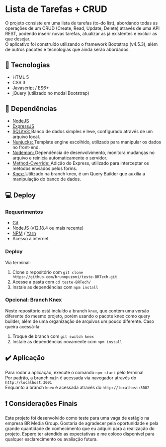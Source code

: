 # Lista de Tarefas + CRUD </h1>

O projeto consiste em uma lista de tarefas (to-do list), abordando todas as operações de um CRUD (Create, Read, Update, Delete) através de uma API REST, podendo inserir novas tarefas, atualizar as já existentes e excluir as que desejar. <br>
O aplicativo foi construído utilizando o framework Bootstrap (v4.5.3), além de outros pacotes e tecnologias que ainda serão abordados. 

## :speech_balloon: Tecnologias 
 
 * HTML 5
 * CSS 3
 * Javascript / ES6+
 * jQuery (utilizado no modal Bootstrap)
 
## :wrench: Dependências

* [NodeJS](https://nodejs.org/)
* [ExpressJS](https://expressjs.com/)
* [SQLite3: ](https://www.npmjs.com/package/sqlite3) Banco de dados simples e leve, configurado através de um arquivo local.
* [Nunjucks: ](https://mozilla.github.io/nunjucks/) Template engine escolhido, utilizado para manipular os dados no front-end.
* [Nodemon: ](https://nodemon.io/) Dependência de desenvolvimento, monitora mudanças no arquivo e reinicia automaticamente o servidor.
* [Method-Override: ](https://www.npmjs.com/package/method-override) Adição do Express, utilizado para interceptar os métodos enviados pelos forms.
* [Knex: ](http://knexjs.org/) Utilizado na branch knex, é um Query Builder que auxilia a manipulação do banco de dados.

## :computer: Deploy

### Requerimentos 

* [Git](https://git-scm.com/)
* NodeJS (v12.18.4 ou mais recente)
* [NPM](https://www.npmjs.com/) / [Yarn](https://yarnpkg.com/)
* Acesso à internet

### Deploy

Via terminal: 

1. Clone o repositório com `git clone https://github.com/brunopuzoni/teste-BRTech.git`
2. Acesse a pasta com `cd teste-BRTech/`
3. Instale as dependências com `npm install`

### Opcional: Branch Knex

Neste repositório está incluído a branch `knex`, que contém uma versão diferente do mesmo projeto, porém usando o pacote knex como query builder, além de uma organização de arquivos um pouco diferente. Caso queira acessá-la:

1. Troque de branch com `git switch knex`
2. Instale as dependências novamente com `npm install`

## :heavy_check_mark: Aplicação

Para rodar a aplicação, execute o comando `npm start` pelo terminal <br>
Por padrão, a branch `main` é acessada via navegador através do `http://localhost:3001` <br>
Enquanto a branch `knex` é acessada através do `http://localhost:3002`

## :exclamation: Considerações Finais

Este projeto foi desenvolvido como teste para uma vaga de estágio na empresa BR Media Group. Gostaria de agradecer pela oportunidade e pela grande quantidade de conhecimento que eu adquiri para a realização do projeto. Espero ter atendido as expectativas e me coloco disponível para qualquer esclarecimento ou avaliação futura.
